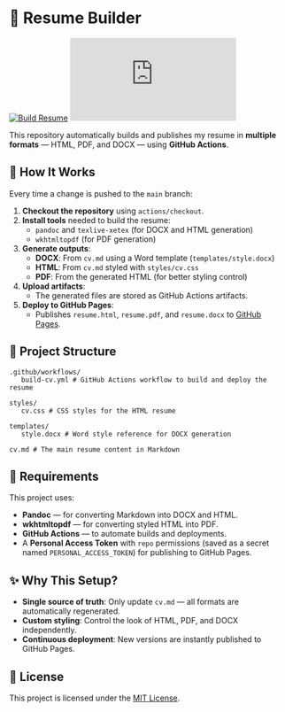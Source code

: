 # 📄 Resume Builder

[![Build Resume](https://github.com/mm-camelcase/resume/actions/workflows/build-cv.yml/badge.svg)](https://github.com/mm-camelcase/resume/actions/workflows/build-cv.yml)
[![View Resume](https://mm-camelcase.github.io/resume/resume.html)](https://mm-camelcase.github.io/resume/resume.html)

This repository automatically builds and publishes my resume in **multiple formats** — HTML, PDF, and DOCX — using **GitHub Actions**.

## 🚀 How It Works

Every time a change is pushed to the `main` branch:

1. **Checkout the repository** using `actions/checkout`.
2. **Install tools** needed to build the resume:
   - `pandoc` and `texlive-xetex` (for DOCX and HTML generation)
   - `wkhtmltopdf` (for PDF generation)
3. **Generate outputs**:
   - **DOCX**: From `cv.md` using a Word template (`templates/style.docx`)
   - **HTML**: From `cv.md` styled with `styles/cv.css`
   - **PDF**: From the generated HTML (for better styling control)
4. **Upload artifacts**:
   - The generated files are stored as GitHub Actions artifacts.
5. **Deploy to GitHub Pages**:
   - Publishes `resume.html`, `resume.pdf`, and `resume.docx` to [GitHub Pages](https://mm-camelcase.github.io/resume/).

## 📂 Project Structure

```
.github/workflows/
   build-cv.yml # GitHub Actions workflow to build and deploy the resume

styles/
   cv.css # CSS styles for the HTML resume

templates/
   style.docx # Word style reference for DOCX generation

cv.md # The main resume content in Markdown
```


## 📜 Requirements

This project uses:
- **Pandoc** — for converting Markdown into DOCX and HTML.
- **wkhtmltopdf** — for converting styled HTML into PDF.
- **GitHub Actions** — to automate builds and deployments.
- A **Personal Access Token** with `repo` permissions (saved as a secret named `PERSONAL_ACCESS_TOKEN`) for publishing to GitHub Pages.

## ✨ Why This Setup?

- **Single source of truth**: Only update `cv.md` — all formats are automatically regenerated.
- **Custom styling**: Control the look of HTML, PDF, and DOCX independently.
- **Continuous deployment**: New versions are instantly published to GitHub Pages.

## 📄 License

This project is licensed under the [MIT License](LICENSE).
